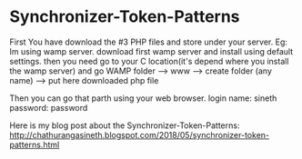 # Synchronizer-Token-Patterns

First You have download the #3 PHP files and store under your server.
Eg: Im using wamp server. download first wamp server and install using default settings.
    then you need go to your C location(it's depend where you install the wamp server) and go WAMP folder --> www --> create folder (any name) --> put here downloaded php file
    
   Then you can go that parth using your web browser. 
   login name: sineth password: password
   
   Here is my blog post about the Synchronizer-Token-Patterns:
   http://chathurangasineth.blogspot.com/2018/05/synchronizer-token-patterns.html
